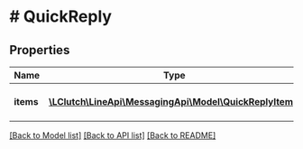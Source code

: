 # # QuickReply

## Properties

Name | Type | Description | Notes
------------ | ------------- | ------------- | -------------
**items** | [**\LClutch\LineApi\MessagingApi\Model\QuickReplyItem[]**](QuickReplyItem.md) | Quick reply button objects. | [optional]

[[Back to Model list]](../../README.md#models) [[Back to API list]](../../README.md#endpoints) [[Back to README]](../../README.md)
